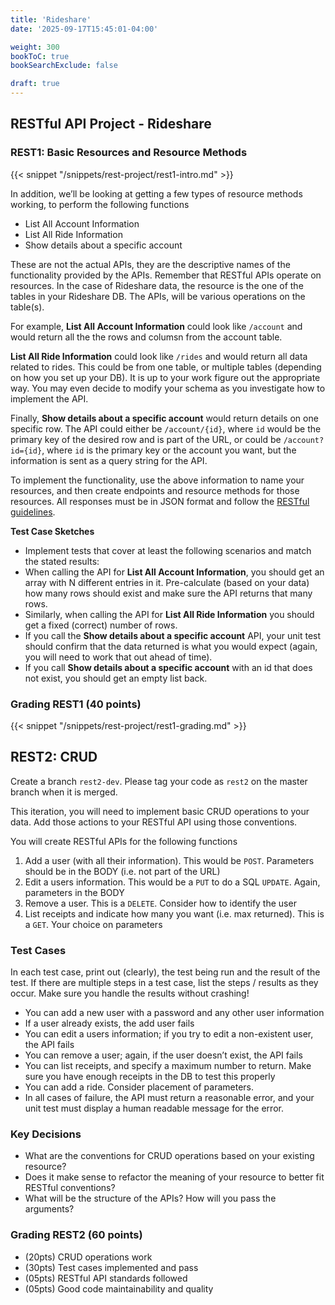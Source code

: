 ```yaml
---
title: 'Rideshare'
date: '2025-09-17T15:45:01-04:00'

weight: 300
bookToC: true
bookSearchExclude: false

draft: true
---
```


## RESTful API Project - Rideshare

### REST1: Basic Resources and Resource Methods

{{< snippet "/snippets/rest-project/rest1-intro.md" >}}

In addition, we’ll be looking at getting a few types of resource methods working, to perform the following functions

* List All Account Information
* List All Ride Information
* Show details about a specific account

These are not the actual APIs, they are the descriptive names of the functionality provided by the APIs. Remember that RESTful APIs operate on resources. In the case of Rideshare data, the resource is the one of the tables in your Rideshare DB. The APIs, will be various operations on the table(s).

For example, **List All Account Information** could look like `/account` and would return all the the rows and columsn from the account table.

**List All Ride Information** could look like `/rides` and would return all data related to rides. This could be from one table, or multiple tables (depending on how you set up your DB). It is up to your work figure out the appropriate way. You may even decide to modify your schema as you investigate how to implement the API.

Finally, **Show details about a specific account** would return details on one specific row. The API could either be `/account/{id}`, where `id` would be the primary key of the desired row and is part of the URL, or could be `/account?id={id}`, where `id` is the primary key or the account you want, but the information is sent as a query string for the API.

To implement the functionality, use the above information to name your resources, and then create endpoints and resource methods for those resources. All responses must be in JSON format and follow the [RESTful guidelines](https://restfulapi.net/).

**Test Case Sketches**

* Implement tests that cover at least the following scenarios and match the stated results:
* When calling the API for **List All Account Information**, you should get an array with N different entries in it. Pre-calculate (based on your data) how many rows should exist and make sure the API returns that many rows.
* Similarly, when calling the API for **List All Ride Information** you should get a fixed (correct) number of rows.
* If you call the **Show details about a specific account** API, your unit test should confirm that the data returned is what you would expect (again, you will need to work that out ahead of time).
* If you call **Show details about a specific account** with an id that does not exist, you should get an empty list back.

### Grading REST1 (40 points)

{{< snippet "/snippets/rest-project/rest1-grading.md" >}}

## REST2: CRUD

Create a branch `rest2-dev`. Please tag your code as `rest2` on the master branch when it is merged.

This iteration, you will need to implement basic CRUD operations to your data. Add those actions to your RESTful API using those conventions.

You will create RESTful APIs for the following functions

1. Add a user (with all their information). This would be `POST`. Parameters should be in the BODY (i.e. not part of the URL)
2. Edit a users information. This would be a `PUT` to do a SQL `UPDATE`. Again, parameters in the BODY
3. Remove a user. This is a `DELETE`. Consider how to identify the user
4. List receipts and indicate how many you want (i.e. max returned). This is a `GET`. Your choice on parameters

### Test Cases

In each test case, print out (clearly), the test being run and the result of the test. If there are multiple steps in a test case, list the steps / results as they occur. Make sure you handle the results without crashing!

* You can add a new user with a password and any other user information
* If a user already exists, the add user fails
* You can edit a users information; if you try to edit a non-existent user, the API fails
* You can remove a user; again, if the user doesn’t exist, the API fails
* You can list receipts, and specify a maximum number to return. Make sure you have enough receipts in the DB to test this properly
* You can add a ride. Consider placement of parameters.
* In all cases of failure, the API must return a reasonable error, and your unit test must display a human readable message for the error.

### Key Decisions

* What are the conventions for CRUD operations based on your existing resource?
* Does it make sense to refactor the meaning of your resource to better fit RESTful conventions?
* What will be the structure of the APIs? How will you pass the arguments?

### Grading REST2 (60 points)

* (20pts) CRUD operations work
* (30pts) Test cases implemented and pass
* (05pts) RESTful API standards followed
* (05pts) Good code maintainability and quality